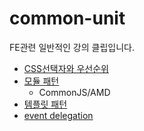 # common-unit
FE관련 일반적인 강의 클립입니다.

- [CSS선택자와 우선순위](/unit/selector)
- [모듈 패턴](/unit/module)
	- CommonJS/AMD
- [템플릿 패턴](/unit/template)
- [event delegation](/unit/event-delegation)
